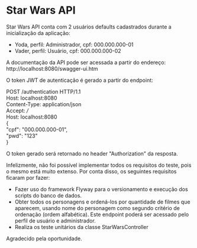 # Star Wars API
Star Wars API conta com 2 usuários defaults cadastrados durante a inicialização da aplicação: 
- Yoda, perfil: Administrador, cpf: 000.000.000-01
- Vader, perfil: Usuário, cpf: 000.000.000-02

A documentação da API pode ser acessada a partir do endereço:
http://localhost:8080/swagger-ui.htm

O token JWT de autenticação é gerado a partir do endpoint: 

POST /authentication HTTP/1.1 <br/>
Host: localhost:8080 <br />
Content-Type: application/json <br />
Accept: */* <br />
Host: localhost:8080 <br />
{ <br />
	"cpf": "000.000.000-01", <br />
	"pwd": "123" <br />
} <br />

O token gerado será retornado no header "Authorization" da resposta.

Infelizmente, não foi possível implementar todos os requisitos do teste, pois o mesmo está muito extenso. Por conta disso, os seguintes requisitos ficaram por fazer: 
- Fazer uso do framework Flyway para o versionamento e
execução dos scripts do banco de dados.   - Obter todos os personagens e ordená-los por quantidade
de filmes que aparecem, usando nome do personagem
como segundo critério de ordenação (ordem alfabética).
Este endpoint poderá ser acessado pelo perfil de usuário e
administrador.
- Realiza os teste unitários da classe StarWarsController


Agradecido pela oportunidade. 


  
